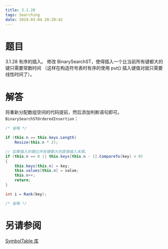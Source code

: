 ```yaml
---
title: 3.1.28
tags: Searching
date: 2019-03-04 20:20:42
---
```


# 题目

3.1.28
有序的插入。
修改 BinarySearchST，使得插入一个比当前所有键都大的键只需要常数时间
（这样在构造符号表时有序的使用 put() 插入键值对就只需要线性时间了）。

# 解答

将重新分配数组空间的代码提前，然后添加判断语句即可。
`BinarySearchSTOrderedInsertion`：

```csharp
/* 省略 */

if (this.n == this.keys.Length)
    Resize(this.n * 2);

// 如果插入的键比所有键都大则直接插入末尾。
if (this.n == 0 || this.keys[this.n - 1].CompareTo(key) < 0)
{
    this.keys[this.n] = key;
    this.values[this.n] = value;
    this.n++;
    return;
}

int i = Rank(key);

/* 省略 */
```

# 另请参阅

[SymbolTable 库](https://alg4.ikesnowy.com/docs/api/SymbolTable.html)